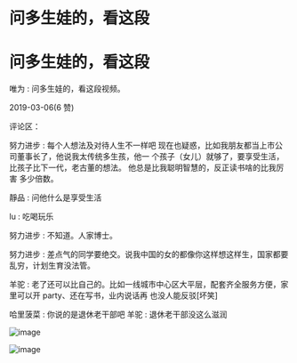 # 问多生娃的，看这段

# 问多生娃的，看这段

唯为 : 问多生娃的，看这段视频。

2019-03-06(6 赞)

评论区：

努力进步 : 每个人想法及对待人生不一样吧 现在也疑惑，比如我朋友都当上市公司董事长了，他说我太传统多生孩，他一 个孩子（女儿）就够了，要享受生活，比孩子比下一代，老古董的想法。 他总是比我聪明智慧的，反正读书啥的比我厉害 多少倍数。

靜品 : 问他什么是享受生活

lu : 吃喝玩乐

努力进步 : 不知道。人家博士。

努力进步 : 差点气的同学要绝交。说我中国的女的都像你这样想这样生，国家都要乱穷，计划生育没法管。

羊驼 : 老了还可以比自己的。比如一线城市中心区大平层，配套齐全服务方便，家里可以开 party、还在写书，业内说话再 也没人能反驳[坏笑]

哈里菠菜 : 你说的是退休老干部吧 羊驼 : 退休老干部没这么滋润

![image](img/Image_230.png)

![image](img/Image_231.png)